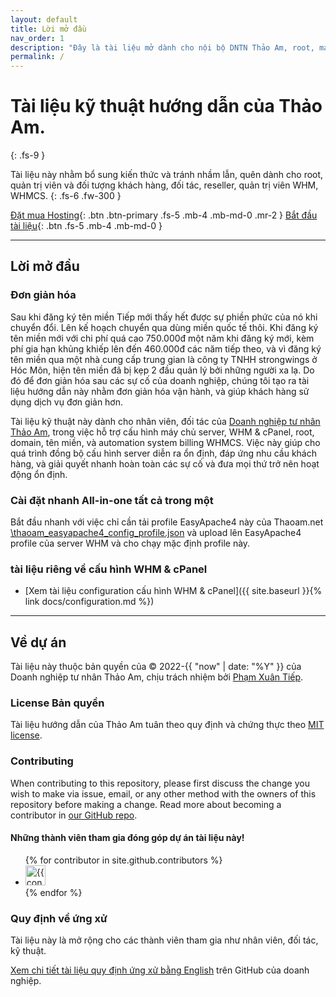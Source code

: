```yaml
---
layout: default
title: Lời mở đầu
nav_order: 1
description: "Đây là tài liệu mở dành cho nội bộ DNTN Thảo Am, root, manager, user, khách hàng, đối tác, clients, reseller, đại lý sử dụng nâng cao kiến thức và tư liệu công việc."
permalink: /
---
```


# Tài liệu kỹ thuật hướng dẫn của Thảo Am.
{: .fs-9 }

Tài liệu này nhằm bổ sung kiến thức và tránh nhầm lẫn, quên dành cho root, quản trị viên và đối tượng khách hàng, đối tác, reseller, quản trị viên WHM, WHMCS.
{: .fs-6 .fw-300 }

[Đặt mua Hosting](https://thaoam.net){: .btn .btn-primary .fs-5 .mb-4 .mb-md-0 .mr-2 } [Bắt đầu tài liệu](#lời-mở-đầu){: .btn .fs-5 .mb-4 .mb-md-0 }

---

## Lời mở đầu

### Đơn giản hóa

Sau khi đăng ký tên miền Tiếp mới thấy hết được sự phiền phức của nó khi chuyển đổi. Lên kế hoạch chuyển qua dùng miền quốc tế thôi. Khi đăng ký tên miền mới với chi phí quá cao 750.000đ một năm khi đăng ký mới, kèm phí gia hạn khủng khiếp lên đến 460.000đ các năm tiếp theo, và vì đăng ký tên miền qua một nhà cung cấp trung gian là công ty TNHH strongwings ở Hóc Môn, hiện tên miền đã bị kẹp 2 đầu quản lý bởi những người xa lạ. Do đó để đơn giản hóa sau các sự cố của doanh nghiệp, chúng tôi tạo ra tài liệu hướng dẫn này nhằm đơn giản hóa vận hành, và giúp khách hàng sử dụng dịch vụ đơn giản hơn.

Tài liệu kỹ thuật này dành cho nhân viên, đối tác của [Doanh nghiệp tư nhân Thảo Am](https://thaoam.net), trong việc hỗ trợ cấu hình máy chủ server, WHM & cPanel, root, domain, tên miền, và automation system billing WHMCS. Việc này giúp cho quá trình đồng bộ cấu hình server diễn ra ổn định, đáp ứng nhu cầu khách hàng, và giải quyết nhanh hoàn toàn các sự cố và đưa mọi thứ trở nên hoạt động ổn định.

### Cài đặt nhanh All-in-one tất cả trong một

Bắt đầu nhanh với việc chỉ cần tải profile EasyApache4 này của Thaoam.net [\thaoam_easyapache4_config_profile.json](https://github.com/just-the-docs/just-the-docs/tree/main/thaoam_easyapache4_config_profile.json) và upload lên EasyApache4 profile của server WHM và cho chạy mặc định profile này.

### tài liệu riêng về cấu hình WHM & cPanel

- [Xem tài liệu configuration cấu hình WHM & cPanel]({{ site.baseurl }}{% link docs/configuration.md %})

---

## Về dự án

Tài liệu này thuộc bản quyền của &copy; 2022-{{ "now" | date: "%Y" }} của Doanh nghiệp tư nhân Thảo Am, chịu trách nhiệm bởi [Phạm Xuân Tiếp](https://thaoam.net).

### License Bản quyền

Tài liệu hướng dẫn của Thảo Am tuân theo quy định và chứng thực theo [MIT license](https://github.com/just-the-docs/just-the-docs/tree/main/LICENSE.txt).

### Contributing

When contributing to this repository, please first discuss the change you wish to make via issue,
email, or any other method with the owners of this repository before making a change. Read more about becoming a contributor in [our GitHub repo](https://github.com/just-the-docs/just-the-docs#contributing).

#### Những thành viên tham gia đóng góp dự án tài liệu này!

<ul class="list-style-none">
{% for contributor in site.github.contributors %}
  <li class="d-inline-block mr-1">
     <a href="{{ contributor.html_url }}"><img src="{{ contributor.avatar_url }}" width="32" height="32" alt="{{ contributor.login }}"/></a>
  </li>
{% endfor %}
</ul>

### Quy định về ứng xử

Tài liệu này là mở rộng cho các thành viên tham gia như nhân viên, đối tác, kỹ thuật.

[Xem chi tiết tài liệu quy định ứng xử bằng English](https://github.com/Thao-Am-Private-Charity-Funds-Vietnam/documents/tree/main/CODE_OF_CONDUCT.md) trên GitHub của doanh nghiệp.
